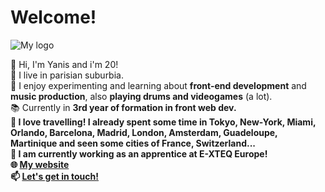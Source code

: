 # Welcome!

![My logo](https://yarenes-portfolio.web.app/img/logo100.webp "My logo")

👋 Hi, I'm Yanis and i'm 20!<br>
📍 I live in parisian suburbia.<br>
👀 I enjoy experimenting and learning about **front-end development** and **music production**, also **playing drums and videogames** (a lot).<br>
📚 Currently in <b>3rd year of formation in front web dev<b>.<br>
🧳 I love **travelling**! I already spent some time in Tokyo, New-York, Miami, Orlando, Barcelona, Madrid, London, Amsterdam, Guadeloupe, Martinique and seen some cities of France, Switzerland...<br>
🙋 I am currently working as an **apprentice at E-XTEQ Europe**!<br>
🌐 <a href="https://yarenes-portfolio.web.app/" target="_blank">My website</a><br>
📫 **[Let's get in touch!](mailto:yanisarenes@gmail.com?subject=Hello!)**<br>
